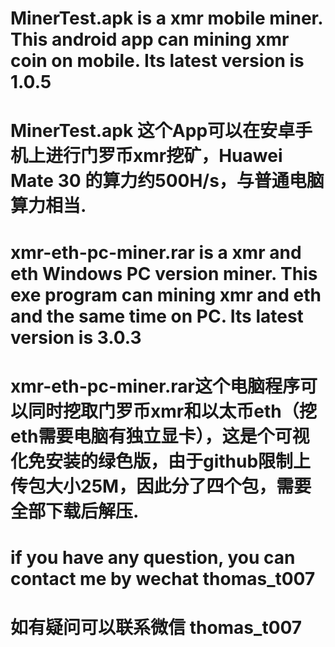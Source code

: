 # MinerTest.apk is a xmr mobile miner. This android app can mining xmr coin on mobile. Its latest version is 1.0.5
# MinerTest.apk 这个App可以在安卓手机上进行门罗币xmr挖矿，Huawei Mate 30 的算力约500H/s，与普通电脑算力相当.
# xmr-eth-pc-miner.rar is a xmr and eth Windows PC version miner. This exe program can mining xmr and eth and the same time on PC. Its latest version is 3.0.3
# xmr-eth-pc-miner.rar这个电脑程序可以同时挖取门罗币xmr和以太币eth（挖eth需要电脑有独立显卡），这是个可视化免安装的绿色版，由于github限制上传包大小25M，因此分了四个包，需要全部下载后解压.
# if you have any question, you can contact me by wechat thomas_t007
# 如有疑问可以联系微信 thomas_t007




